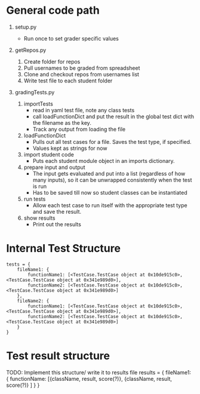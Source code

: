 # General code path
1. setup.py
    - Run once to set grader specific values

2. getRepos.py
    1. Create folder for repos
    2. Pull usernames to be graded from spreadsheet
    2. Clone and checkout repos from usernames list
    3. Write test file to each student folder

2. gradingTests.py
    1. importTests
        - read in yaml test file, note any class tests
        - call loadFunctionDict and put the result in the global test dict with the filename as the key.
        - Track any output from loading the file
    2. loadFunctionDict
        - Pulls out all test cases for a file. Saves the test type, if specified.
        - Values kept as strings for now
    2. import student code
        - Puts each student module object in an imports dictionary.
    3. prepare input and output
        - The input gets evaluated and put into a list (regardless of how many inputs), so it can be unwrapped consistently when the test is run 
        - Has to be saved till now so student classes can be instantiated
    4. run tests
        - Allow each test case to run itself with the appropriate test type and save the result. 
    5. show results
        - Print out the results 

# Internal Test Structure
```
tests = {
    fileName1: {
        functionName1: [<TestCase.TestCase object at 0x10de915c0>, <TestCase.TestCase object at 0x341e989d0>],
        functionName2: [<TestCase.TestCase object at 0x10de915c0>, <TestCase.TestCase object at 0x341e989d0>]
    },
    fileName2: {
        functionName1: [<TestCase.TestCase object at 0x10de915c0>, <TestCase.TestCase object at 0x341e989d0>],
        functionName2: [<TestCase.TestCase object at 0x10de915c0>, <TestCase.TestCase object at 0x341e989d0>]
    }
}

```

# Test result structure
TODO: Implement this structure/ write it to results file
results = {
    fileName1: {
        functionName: [{className, result, score(?)}, {className, result, score(?)} ]
    }
}